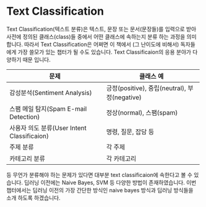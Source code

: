 # Text Classification

Text Classification(텍스트 분류)은 텍스트, 문장 또는 문서(문장들)를 입력으로 받아 사전에 정의된 클래스(class)들 중에서 어떤 클래스에 속하는지 분류 하는 과정을 의미합니다. 따라서 Text Classification은 어쩌면 이 책에서 (그 난이도에 비해서) 독자들에게 가장 쓸모가 있는 챕터가 될 수도 있습니다. Text Classificaion의 응용 분야가 다양하기 때문 입니다.

|문제|클래스 예|
|---|---|
|감성분석(Sentiment Analysis)|긍정(positive), 중립(neutral), 부정(negative)|
|스팸 메일 탐지(Spam E-mail Detection)|정상(normal), 스팸(spam)|
|사용자 의도 분류(User Intent Classificaion)|명령, 질문, 잡담 등
|주제 분류|각 주제|
|카테고리 분류|각 카테고리|

등 무언가 분류해야 하는 문제가 있다면 대부분 text classificaion에 속한다고 볼 수 있습니다. 딥러닝 이전에는 Naive Bayes, SVM 등 다양한 방법이 존재하였습니다. 이번 챕터에서는 딥러닝 이전의 가장 간단한 방식인 naive bayes 방식과 딥러닝 방식들을 소개 하도록 하겠습니다.